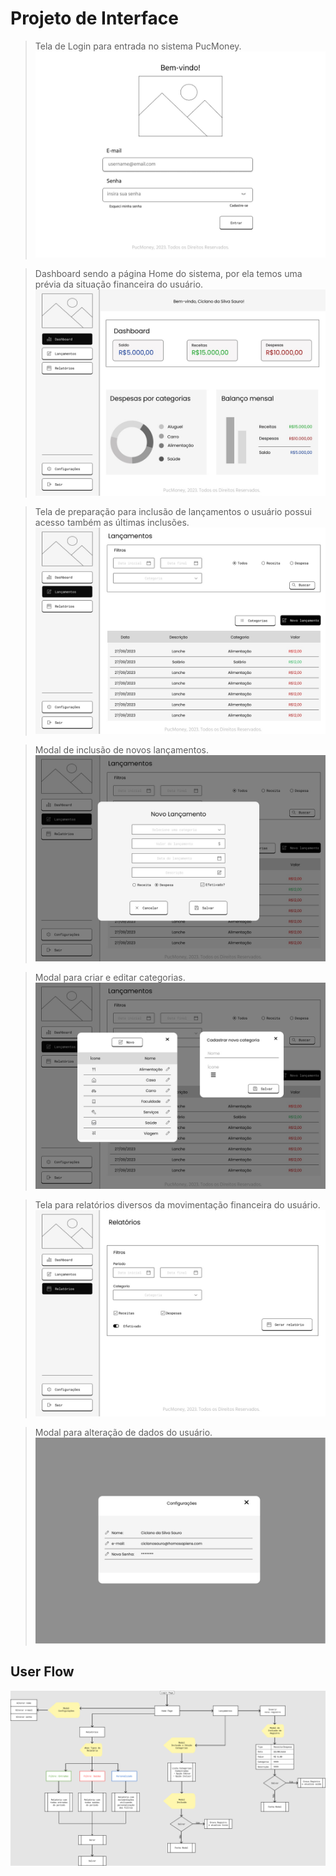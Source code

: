 # Projeto de Interface

> Tela de Login para entrada no sistema PucMoney.
> ![Login](img/01login.jpg?raw=true)

> Dashboard sendo a página Home do sistema, por ela temos uma prévia da situação financeira do usuário.
> ![Dashboard](img/02dashboard.jpg?raw=true)

> Tela de preparação para inclusão de lançamentos o usuário possui acesso também as últimas inclusões.
> ![Tela Lançamentos](img/03home-lancamentos.jpg?raw=true)

> Modal de inclusão de novos lançamentos.
> ![Novo Lançamento](img/05home-novolancamento.jpg?raw=true)

> Modal para criar e editar categorias.
> ![Criar e Categoria](img/06home-novolancamento-cat.jpg?raw=true)

> Tela para relatórios diversos da movimentação financeira do usuário.
> ![Relatórios](img/04home-relatorios.jpg?raw=true)

> Modal para alteração de dados do usuário.
> ![Configurações](img/07home-configuracoes.jpg?raw=true)


## User Flow

![Userflow](img/userflow-pucmoney.png)
